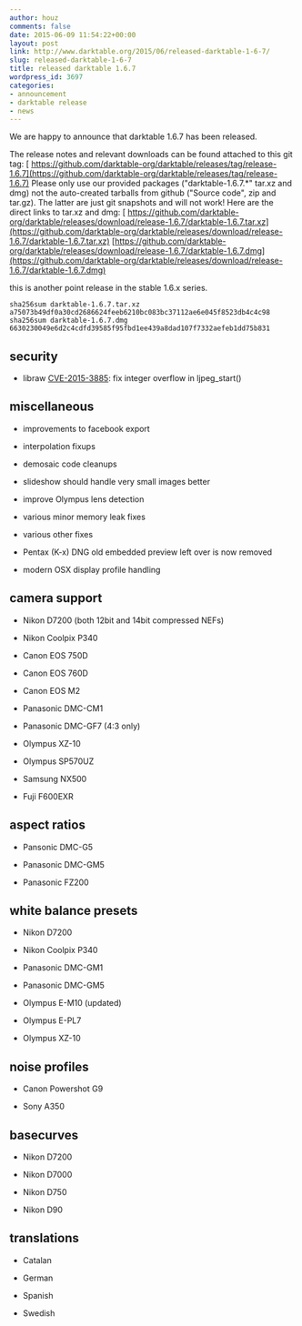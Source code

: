 ```yaml
---
author: houz
comments: false
date: 2015-06-09 11:54:22+00:00
layout: post
link: http://www.darktable.org/2015/06/released-darktable-1-6-7/
slug: released-darktable-1-6-7
title: released darktable 1.6.7
wordpress_id: 3697
categories:
- announcement
- darktable release
- news
---
```


We are happy to announce that darktable 1.6.7 has been released.

The release notes and relevant downloads can be found attached to this git tag:
[ https://github.com/darktable-org/darktable/releases/tag/release-1.6.7](https://github.com/darktable-org/darktable/releases/tag/release-1.6.7)
Please only use our provided packages ("darktable-1.6.7.*" tar.xz and dmg) not the auto-created tarballs from github ("Source code", zip and tar.gz). The latter are just git snapshots and will not work! Here are the direct links to tar.xz and dmg:
[ https://github.com/darktable-org/darktable/releases/download/release-1.6.7/darktable-1.6.7.tar.xz](https://github.com/darktable-org/darktable/releases/download/release-1.6.7/darktable-1.6.7.tar.xz)
[https://github.com/darktable-org/darktable/releases/download/release-1.6.7/darktable-1.6.7.dmg](https://github.com/darktable-org/darktable/releases/download/release-1.6.7/darktable-1.6.7.dmg)

this is another point release in the stable 1.6.x series.

    
    sha256sum darktable-1.6.7.tar.xz
    a75073b49df0a30cd2686624feeb6210bc083bc37112ae6e045f8523db4c4c98
    sha256sum darktable-1.6.7.dmg
    6630230049e6d2c4cdfd39585f95fbd1ee439a8dad107f7332aefeb1dd75b831
    




## security





	
  * libraw [CVE-2015-3885](https://cve.mitre.org/cgi-bin/cvename.cgi?name=CVE-2015-3885): fix integer overflow in ljpeg_start()




## miscellaneous





	
  * improvements to facebook export

	
  * interpolation fixups

	
  * demosaic code cleanups

	
  * slideshow should handle very small images better

	
  * improve Olympus lens detection

	
  * various minor memory leak fixes

	
  * various other fixes

	
  * Pentax (K-x) DNG old embedded preview left over is now removed

	
  * modern OSX display profile handling




## camera support





	
  * Nikon D7200 (both 12bit and 14bit compressed NEFs)

	
  * Nikon Coolpix P340

	
  * Canon EOS 750D

	
  * Canon EOS 760D

	
  * Canon EOS M2

	
  * Panasonic DMC-CM1

	
  * Panasonic DMC-GF7 (4:3 only)

	
  * Olympus XZ-10

	
  * Olympus SP570UZ

	
  * Samsung NX500

	
  * Fuji F600EXR




## aspect ratios





	
  * Pansonic DMC-G5

	
  * Panasonic DMC-GM5

	
  * Panasonic FZ200




## white balance presets





	
  * Nikon D7200

	
  * Nikon Coolpix P340

	
  * Panasonic DMC-GM1

	
  * Panasonic DMC-GM5

	
  * Olympus E-M10 (updated)

	
  * Olympus E-PL7

	
  * Olympus XZ-10




## noise profiles





	
  * Canon Powershot G9

	
  * Sony A350




## basecurves





	
  * Nikon D7200

	
  * Nikon D7000

	
  * Nikon D750

	
  * Nikon D90




## translations





	
  * Catalan

	
  * German

	
  * Spanish

	
  * Swedish


